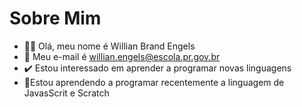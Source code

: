 # Sobre Mim
- 👱‍♂️ Olá, meu nome é Willian Brand Engels
- 🧢 Meu e-mail é willian.engels@escola.pr.gov.br
- ✔️ Estou interessado em aprender a programar novas linguagens
- 🥇Estou aprendendo a programar recentemente a linguagem de JavasScrit e Scratch


<!---
willians007/willians007 is a ✨ special ✨ repository because its `README.md` (this file) appears on your GitHub profile.
You can click the Preview link to take a look at your changes.
--->
